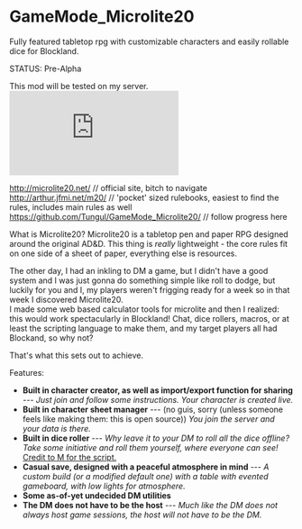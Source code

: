 GameMode_Microlite20
====================

Fully featured tabletop rpg with customizable characters and easily rollable dice for Blockland.

STATUS: Pre-Alpha

This mod will be tested on my server.  
![Server Status](http://zapkraft.netne.net/tools/serverimg.php?h=Lugnut)

http://microlite20.net/ // official site, bitch to navigate  
http://arthur.jfmi.net/m20/ // 'pocket' sized rulebooks, easiest to find the rules, includes main rules as well  
https://github.com/Tungul/GameMode_Microlite20/ // follow progress here  

What is Microlite20? Microlite20 is a tabletop pen and paper RPG designed around the original AD&D.
This thing is *really* lightweight - the core rules fit on one side of a sheet of paper, everything else is resources.  

The other day, I had an inkling to DM a game, but I didn't have a good system and I was just gonna do something simple like roll to dodge, but luckily for you and I, my players weren't frigging ready for a week so in that week I discovered Microlite20.  
I made some web based calculator tools for microlite and then I realized: this would work spectacularly in Blockland! Chat, dice rollers, macros, or at least the scripting language to make them, and my target players all had Blockand, so why not?

That's what this sets out to achieve.  

Features:
* **Built in character creator, as well as import/export function for sharing** --- *Just join and follow some instructions. Your character is created live.*  
* **Built in character sheet manager** --- (no guis, sorry (unless someone feels like making them: this is open source)) *You join the server and your data is there.*  
* **Built in dice roller** --- *Why leave it to your DM to roll all the dice offline? Take some initiative and roll them yourself, where everyone can see!* [Credit to M for the script.](http://forum.blockland.us/index.php?topic=189605.0)  
* **Casual save, designed with a peaceful atmosphere in mind** --- *A custom build (or a modified default one) with a table with evented gameboard, with low lights for atmosphere.*  
* **Some as-of-yet undecided DM utilities**  
* **The DM does not have to be the host** --- *Much like the DM does not always host game sessions, the host will not have to be the DM.*  
